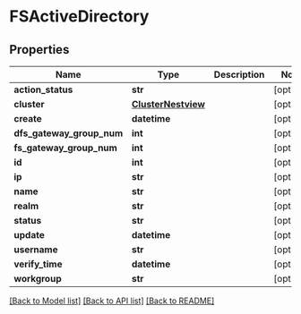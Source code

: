 # FSActiveDirectory

## Properties
Name | Type | Description | Notes
------------ | ------------- | ------------- | -------------
**action_status** | **str** |  | [optional] 
**cluster** | [**ClusterNestview**](ClusterNestview.md) |  | [optional] 
**create** | **datetime** |  | [optional] 
**dfs_gateway_group_num** | **int** |  | [optional] 
**fs_gateway_group_num** | **int** |  | [optional] 
**id** | **int** |  | [optional] 
**ip** | **str** |  | [optional] 
**name** | **str** |  | [optional] 
**realm** | **str** |  | [optional] 
**status** | **str** |  | [optional] 
**update** | **datetime** |  | [optional] 
**username** | **str** |  | [optional] 
**verify_time** | **datetime** |  | [optional] 
**workgroup** | **str** |  | [optional] 

[[Back to Model list]](../README.md#documentation-for-models) [[Back to API list]](../README.md#documentation-for-api-endpoints) [[Back to README]](../README.md)


